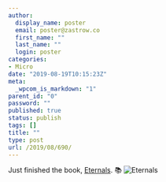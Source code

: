 ```yaml
---
author:
  display_name: poster
  email: poster@zastrow.co
  first_name: ""
  last_name: ""
  login: poster
categories:
- Micro
date: "2019-08-19T10:15:23Z"
meta:
  _wpcom_is_markdown: "1"
parent_id: "0"
password: ""
published: true
status: publish
tags: []
title: ""
type: post
url: /2019/08/690/
---
```

<p>Just finished the book, <a href="https://www.goodreads.com/review/show/2931624796?utm_medium=api&amp;utm_source=rss">Eternals</a>. 📚 <img src="/assets/2019/08/47694._SY75_.jpg" alt="Eternals" /></p>
